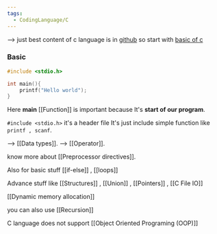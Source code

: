 ```yaml
---
tags:
  - CodingLanguage/C
---
```

--> just best content of c language is in [github](https://github.com/soul059/C-language) so start with [basic of c](https://github.com/soul059/C-language/blob/main/basic%20program%20but%20importent/basic.c)

### **Basic**

```C
#include <stdio.h>

int main(){
	printf("Hello world");
}
```

Here **main** [[Function]] is important because It's **start of our program**.

`#include <stdio.h>` it's a header file It's just include simple function like `printf , scanf`.

--> [[Data types]].
--> [[Operator]].

know more about [[Preprocessor directives]].

Also for basic stuff [[if-else]] , [[loops]] 

Advance stuff like [[Structures]] , [[Union]] , [[Pointers]] , [[C File IO]]

[[Dynamic memory allocation]]

you can also use [[Recursion]] 

C language does not support [[Object Oriented Programing (OOP)]]

